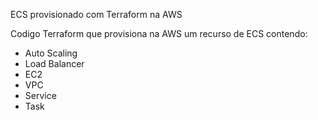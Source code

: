 ECS provisionado com Terraform na AWS

Codigo Terraform que provisiona na AWS um recurso de ECS contendo:

- Auto Scaling
- Load Balancer
- EC2
- VPC
- Service
- Task
